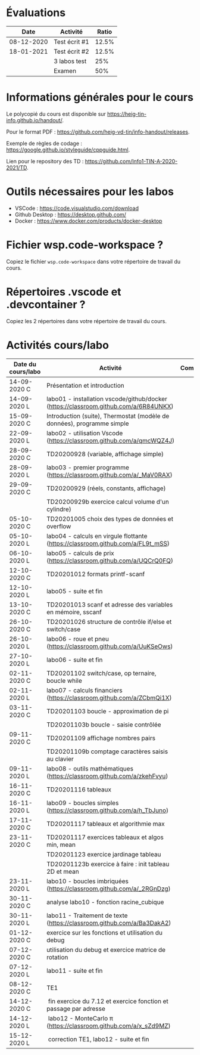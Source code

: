 # Évaluations

| Date | Activité | Ratio |
|---|---|---|
| 08-12-2020 | Test écrit #1 | 12.5% |
| 18-01-2021 | Test écrit #2 | 12.5% |
|   | 3 labos test | 25% |
|   | Examen | 50% |

# Informations générales pour le cours

Le polycopié du cours est disponible sur https://heig-tin-info.github.io/handout/.

Pour le format PDF :  https://github.com/heig-vd-tin/info-handout/releases.

Exemple de règles de codage : https://google.github.io/styleguide/cppguide.html.

Lien pour le repository des TD : https://github.com/Info1-TIN-A-2020-2021/TD.

# Outils nécessaires pour les labos

- VSCode : https://code.visualstudio.com/download
- Github Desktop : https://desktop.github.com/
- Docker : https://www.docker.com/products/docker-desktop

# Fichier wsp.code-workspace ?

Copiez le fichier `wsp.code-workspace` dans votre répertoire de travail du cours.

# Répertoires .vscode et .devcontainer ?

Copiez les 2 répertoires dans votre répertoire de travail du cours.

# Activités cours/labo
| Date du cours/labo | Activité | Commentaire |
|---|---|---|
|14-09-2020 C | Présentation et introduction |  |
|14-09-2020 L | labo01 - installation vscode/github/docker (https://classroom.github.com/a/6R84UNKX) |  |
|15-09-2020 C | Introduction (suite), Thermostat (modèle de données), programme simple |  |
|22-09-2020 L | labo02 - utilisation Vscode (https://classroom.github.com/a/qmcWQZ4J) |  |
|28-09-2020 C | TD20200928 (variable, affichage simple) |  |
|28-09-2020 L | labo03 - premier programme (https://classroom.github.com/a/_MaV0RAX) |  |
|29-09-2020 C | TD20200929 (réels, constants, affichage) |  |
| | TD20200929b exercice calcul volume d'un cylindre) |  |
|05-10-2020 C | TD20201005 choix des types de données et overflow | |
|05-10-2020 L | labo04 - calculs en virgule flottante (https://classroom.github.com/a/FL9t_mSS) |  |
|06-10-2020 L | labo05 - calculs de prix (https://classroom.github.com/a/UQCrQ0FQ) |  |
|12-10-2020 C | TD20201012 formats printf-scanf | |
|12-10-2020 L | labo05 - suite et fin | |
|13-10-2020 C | TD20201013 scanf et adresse des variables en mémoire, sscanf| |
|26-10-2020 C | TD20201026 structure de contrôle if/else  et switch/case | |
|26-10-2020 L | labo06 - roue et pneu (https://classroom.github.com/a/UuKSeOws)| |
|27-10-2020 L | labo06 - suite et fin | |
|02-11-2020 C | TD20201102 switch/case, op ternaire, boucle while | |
|02-11-2020 L | labo07 - calculs financiers (https://classroom.github.com/a/ZCbmQi1X) | |
|03-11-2020 C | TD20201103 boucle - approximation de pi | |
|| TD20201103b boucle - saisie contrôlée | |
|09-11-2020 C | TD20201109 affichage nombres pairs | |
| | TD20201109b comptage caractères saisis au clavier | |
|09-11-2020 L | labo08 - outils mathématiques (https://classroom.github.com/a/zkehFvyu) | |
|16-11-2020 C | TD20201116 tableaux | |
|16-11-2020 L | labo09 - boucles simples (https://classroom.github.com/a/h_TbJuno) | |
|17-11-2020 C | TD20201117 tableaux et algorithmie max | |
|23-11-2020 C | TD20201117 exercices tableaux et algos min, mean | |
| | TD20201123 exercice jardinage tableau | |
| | TD20201123b exercice à faire : init tableau 2D et mean | |
|23-11-2020 L | labo10 - boucles imbriquées (https://classroom.github.com/a/_2RGnDzg) | |
| 30-11-2020 C |  analyse labo10 - fonction racine_cubique| 
| 30-11-2020 L |  labo11 - Traitement de texte (https://classroom.github.com/a/Ba3DakA2) | 
| 01-12-2020 C | exercice sur les fonctions et utilisation du debug |
| 07-12-2020 C |  utilisation du debug et exercice matrice de rotation |
| 07-12-2020 L |  labo11 - suite et fin | 
| 08-12-2020 C | TE1 | 
| 14-12-2020 C | fin exercice du 7.12 et exercice fonction et passage par adresse |
| 14-12-2020 L | labo12 - MonteCarlo π (https://classroom.github.com/a/x_sZd9MZ) |
| 15-12-2020 L | correction TE1, labo12 - suite et fin |
